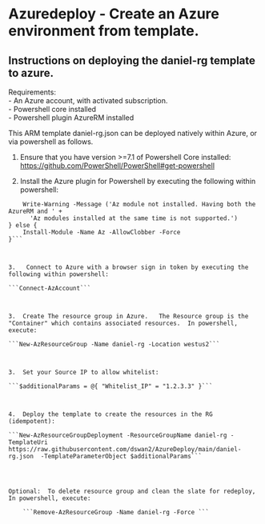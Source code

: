 # Azuredeploy - Create an Azure environment from template.

## Instructions on deploying the daniel-rg template to azure.

Requirements:  
    - An Azure account, with activated subscription.   
    - Powershell core installed  
    - Powershell plugin AzureRM installed  
    
This ARM template daniel-rg.json can be deployed natively within Azure, or via powershell as follows.



1.  Ensure that you have version >=7.1 of Powershell Core installed:  https://github.com/PowerShell/PowerShell#get-powershell

  
  
2.  Install the Azure plugin for Powershell by executing the following within powershell:

```if ($PSVersionTable.PSEdition -eq 'Desktop' -and (Get-Module -Name AzureRM -ListAvailable)) {
    Write-Warning -Message ('Az module not installed. Having both the AzureRM and ' +
      'Az modules installed at the same time is not supported.')
} else {
    Install-Module -Name Az -AllowClobber -Force
}```

  
  
3.   Connect to Azure with a browser sign in token by executing the following within powershell:
   
```Connect-AzAccount```

  
  
3.  Create The resource group in Azure.   The Resource group is the "Container" which contains associated resources.  In powershell, execute:

```New-AzResourceGroup -Name daniel-rg -Location westus2```

  
  
3.  Set your Source IP to allow whitelist:

```$additionalParams = @{ "Whitelist_IP" = "1.2.3.3" }```

  
  
4.  Deploy the template to create the resources in the RG (idempotent):

```New-AzResourceGroupDeployment -ResourceGroupName daniel-rg -TemplateUri https://raw.githubusercontent.com/dswan2/AzureDeploy/main/daniel-rg.json  -TemplateParameterObject $additionalParams```


  
  
Optional:  To delete resource group and clean the slate for redeploy, In powershell, execute:

    ```Remove-AzResourceGroup -Name daniel-rg -Force ``` 


